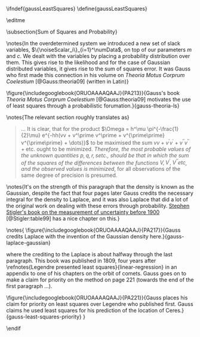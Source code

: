 \ifndef{gaussLeastSquares}
\define{gaussLeastSquares}

\editme

\subsection{Sum of Squares and Probability}

\notes{In the overdetermined system we introduced a new set of slack variables, $\{\noiseScalar_i\}_{i=1}^\numData$, on top of our parameters $m$ and $c$. We dealt with the variables by placing a probability distribution over them. This gives rise to the likelihood and for the case of Gaussian distributed variables, it gives rise to the sum of squares error. It was Gauss who first made this connection in his volume on *Theoria Motus Corprum Coelestium* [@Gauss:theoria09] (written in Latin)}

\figure{\includegooglebook{ORUOAAAAQAAJ}{PA213}}{Gauss's book *Theoria Motus Corprum Coelestium* [@Gauss:theoria09] motivates the use of least squares through a probabilistic forumation.}{gauss-theoria-ls}

\notes{The relevant section roughly translates as}

>... It is clear, that for the product $\Omega = h^\mu \pi^{-\frac{1}{2}\mu} e^{-hh(vv + v^\prime v^\prime + v^{\prime\prime} v^{\prime\prime} + \dots)}$ to be maximised the sum $vv + v ^\prime v^\prime + v^{\prime\prime} v^{\prime\prime} + \text{etc}.$ ought to be minimized. *Therefore, the most probable values of the unknown quantities $p , q, r , s \text{etc}.$, should be that in which the sum of the squares of the differences between the functions $V, V^\prime, V^{\prime\prime} \text{etc}$, and the observed values is minimized*, for all observations of the same degree of precision is presumed.

\notes{It's on the strength of this paragraph that the density is known as the Gaussian, despite the fact that four pages later Gauss credits the necessary integral for the density to Laplace, and it was also Laplace that did a lot of the original work on dealing with these errors through probability. [Stephen Stigler's book on the measurement of uncertainty before 1900](http://www.hup.harvard.edu/catalog.php?isbn=9780674403413) [@Stigler:table99] has a nice chapter on this.}

\notes{
\figure{\includegooglebook{ORUOAAAAQAAJ}{PA217}}{Gauss credits Laplace with the invention of the Gaussian density here.}{gauss-laplace-gaussian}

where the crediting to the Laplace is about halfway through the last paragraph. This book was published in 1809, four years after \refnotes{Legendre presented least squares}{linear-regression} in an appendix to one of his chapters on the orbit of comets. Gauss goes on to make a claim for priority on the method on page 221 (towards the end of the first paragraph ...).

\figure{\includegooglebook{ORUOAAAAQAAJ}{PA221}}{Gauss places his claim for priority on least squares over Legendre who published first. Gauss claims he used least squares for his prediction of the location of Ceres.}{gauss-least-squares-priority}
}


\endif
